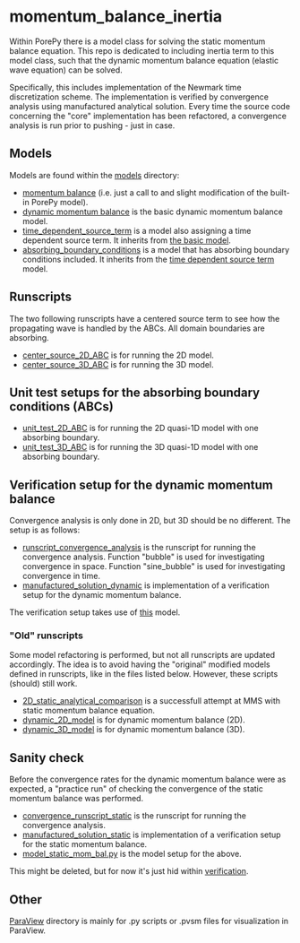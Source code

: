 # momentum_balance_inertia
Within PorePy there is a model class for solving the static momentum balance equation.
This repo is dedicated to including inertia term to this model class, such that the
dynamic momentum balance equation (elastic wave equation) can be solved.

Specifically, this includes implementation of the Newmark time discretization scheme.
The implementation is verified by convergence analysis using manufactured analytical
solution. Every time the source code concerning the "core" implementation has been
refactored, a convergence analysis is run prior to pushing - just in case.

## Models
Models are found within the [models](./models/) directory:
* [momentum balance](./models/no_inertia_momentum_balance.py) (i.e. just a call to and
  slight modification of the built-in PorePy model).
* [dynamic momentum balance](./models/dynamic_momentum_balance.py) is the basic dynamic
  momentum balance model.
* [time_dependent_source_term](./models/time_dependent_source_term.py) is a model also
  assigning a time dependent source term. It inherits from [the basic
  model](./models/dynamic_momentum_balance.py).
* [absorbing_boundary_conditions](./models/absorbing_boundary_conditions.py) is a model
  that has absorbing boundary conditions included. It inherits from the [time dependent
  source term](./models/time_dependent_source_term.py) model.

## Runscripts
The two following runscripts have a centered source term to see how the propagating wave
is handled by the ABCs. All domain boundaries are absorbing.
* [center_source_2D_ABC](./center_source_2D_ABC.py) is for running the 2D model.
* [center_source_3D_ABC](./center_source_3D_ABC.py) is for running the 3D model.

## Unit test setups for the absorbing boundary conditions (ABCs)
* [unit_test_2D_ABC](./unit_test_2D_ABC.py) is for running the 2D quasi-1D model with
one absorbing boundary.
* [unit_test_3D_ABC](./unit_test_3D_ABC.py) is for running the 3D quasi-1D model with
one absorbing boundary.

## Verification setup for the dynamic momentum balance
Convergence analysis is only done in 2D, but 3D should be no different. The setup is as
follows:
* [runscript_convergence_analysis](./runscript_convergence_analysis.py) is the runscript
  for running the convergence analysis. Function "bubble" is used for investigating
  convergence in space. Function "sine_bubble" is used for investigating convergence in
  time.
* [manufactured_solution_dynamic](./manufactured_solution_dynamic.py) is implementation
  of a verification setup for the dynamic momentum balance.

The verification setup takes use of [this](./models/time_dependent_source_term.py)
model.

### "Old" runscripts
Some model refactoring is performed, but not all runscripts are updated accordingly. The
idea is to avoid having the "original" modified models defined in runscripts, like in
the files listed below. However, these scripts (should) still work.
* [2D_static_analytical_comparison](./2D_static_analytical_comparison.py) is a
  successfull attempt at MMS with static momentum balance equation.
* [dynamic_2D_model](./dynamic_2D_model.py) is for dynamic momentum balance (2D).
* [dynamic_3D_model](./dynamic_3D_model.py) is for dynamic momentum balance (3D).

## Sanity check
Before the convergence rates for the dynamic momentum balance were as expected, a
"practice run" of checking the convergence of the static momentum balance was performed.
* [convergence_runscript_static](./verification/convergence_runscript_static.py) is the
  runscript for running the convergence analysis.
* [manufactured_solution_static](./verification/manufactured_solution_static.py) is
  implementation of a verification setup for the static momentum balance. 
* [model_static_mom_bal.py](./verification/model_static_mom_bal.py) is the model setup
  for the above.

This might be deleted, but for now it's just hid within [verification](./verification/).

## Other
[ParaView](./ParaView/) directory is mainly for .py scripts or .pvsm files for
visualization in ParaView.
